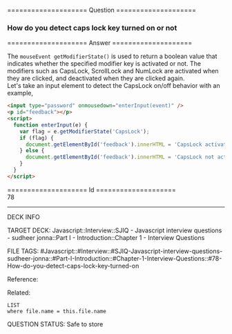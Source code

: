 ==================== Question ====================  

### How do you detect caps lock key turned on or not  

==================== Answer ====================  

The `mouseEvent getModifierState()` is used to return a boolean value that
indicates whether the specified modifier key is activated or not. The modifiers
such as CapsLock, ScrollLock and NumLock are activated when they are clicked,
and deactivated when they are clicked again.  
Let's take an input element to detect the CapsLock on/off behavior with an
example,

```html
<input type="password" onmousedown="enterInput(event)" />
<p id="feedback"></p>
<script>
  function enterInput(e) {
    var flag = e.getModifierState('CapsLock');
    if (flag) {
      document.getElementById('feedback').innerHTML = 'CapsLock activated';
    } else {
      document.getElementById('feedback').innerHTML = 'CapsLock not activated';
    }
  }
</script>
```

==================== Id ====================  
78
<!--ID: 1707879817182-->

---

DECK INFO

TARGET DECK: Javascript::Interview::SJIQ - Javascript interview questions - sudheer jonna::Part I - Introduction::Chapter 1 - Interview Questions

FILE TAGS: #Javascript::#Interview::#SJIQ-Javascript-interview-questions-sudheer-jonna::#Part-I-Introduction::#Chapter-1-Interview-Questions::#78-How-do-you-detect-caps-lock-key-turned-on

Reference:

Related:

```dataview
LIST
where file.name = this.file.name
```
QUESTION STATUS: Safe to store
